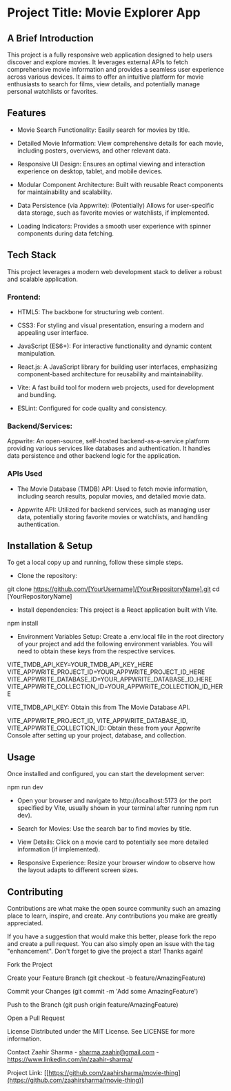 # Project Title: Movie Explorer App
## A Brief Introduction
This project is a fully responsive web application designed to help users discover and explore movies. It leverages external APIs to fetch comprehensive movie information and provides a seamless user experience across various devices. It aims to offer an intuitive platform for movie enthusiasts to search for films, view details, and potentially manage personal watchlists or favorites.

## Features
* Movie Search Functionality: Easily search for movies by title.

* Detailed Movie Information: View comprehensive details for each movie, including posters, overviews, and other relevant data.

* Responsive UI Design: Ensures an optimal viewing and interaction experience on desktop, tablet, and mobile devices.

* Modular Component Architecture: Built with reusable React components for maintainability and scalability.

* Data Persistence (via Appwrite): (Potentially) Allows for user-specific data storage, such as favorite movies or watchlists, if implemented.

* Loading Indicators: Provides a smooth user experience with spinner components during data fetching.

## Tech Stack
This project leverages a modern web development stack to deliver a robust and scalable application.

### Frontend:

* HTML5: The backbone for structuring web content.

* CSS3: For styling and visual presentation, ensuring a modern and appealing user interface.

* JavaScript (ES6+): For interactive functionality and dynamic content manipulation.

* React.js: A JavaScript library for building user interfaces, emphasizing component-based architecture for reusability and maintainability.

* Vite: A fast build tool for modern web projects, used for development and bundling.

* ESLint: Configured for code quality and consistency.

### Backend/Services:

Appwrite: An open-source, self-hosted backend-as-a-service platform providing various services like databases and authentication. It handles data persistence and other backend logic for the application.

### APIs Used
* The Movie Database (TMDB) API: Used to fetch movie information, including search results, popular movies, and detailed movie data.

* Appwrite API: Utilized for backend services, such as managing user data, potentially storing favorite movies or watchlists, and handling authentication.

## Installation & Setup
To get a local copy up and running, follow these simple steps.

* Clone the repository:

git clone https://github.com/[YourUsername]/[YourRepositoryName].git
cd [YourRepositoryName]

* Install dependencies:
This project is a React application built with Vite.

npm install

* Environment Variables Setup:
Create a .env.local file in the root directory of your project and add the following environment variables. You will need to obtain these keys from the respective services.

VITE_TMDB_API_KEY=YOUR_TMDB_API_KEY_HERE
VITE_APPWRITE_PROJECT_ID=YOUR_APPWRITE_PROJECT_ID_HERE
VITE_APPWRITE_DATABASE_ID=YOUR_APPWRITE_DATABASE_ID_HERE
VITE_APPWRITE_COLLECTION_ID=YOUR_APPWRITE_COLLECTION_ID_HERE

VITE_TMDB_API_KEY: Obtain this from The Movie Database API.

VITE_APPWRITE_PROJECT_ID, VITE_APPWRITE_DATABASE_ID, VITE_APPWRITE_COLLECTION_ID: Obtain these from your Appwrite Console after setting up your project, database, and collection.

## Usage
Once installed and configured, you can start the development server:

npm run dev

* Open your browser and navigate to http://localhost:5173 (or the port specified by Vite, usually shown in your terminal after running npm run dev).

* Search for Movies: Use the search bar to find movies by title.

* View Details: Click on a movie card to potentially see more detailed information (if implemented).

* Responsive Experience: Resize your browser window to observe how the layout adapts to different screen sizes.

## Contributing
Contributions are what make the open source community such an amazing place to learn, inspire, and create. Any contributions you make are greatly appreciated.

If you have a suggestion that would make this better, please fork the repo and create a pull request. You can also simply open an issue with the tag "enhancement".
Don't forget to give the project a star! Thanks again!

Fork the Project

Create your Feature Branch (git checkout -b feature/AmazingFeature)

Commit your Changes (git commit -m 'Add some AmazingFeature')

Push to the Branch (git push origin feature/AmazingFeature)

Open a Pull Request

License
Distributed under the MIT License. See LICENSE for more information.

Contact
Zaahir Sharma - sharma.zaahir@gmail.com - https://www.linkedin.com/in/zaahir-sharma/

Project Link: [[https://github.com/zaahirsharma/movie-thing](https://github.com/zaahirsharma/movie-thing)]
